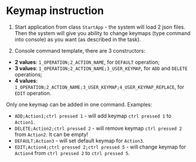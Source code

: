 # Keymap instruction

1. Start application from class `StartApp` - the system will load 2 json files.
Then the system will give you ability  to change keymaps (type command into console) as you want (as described in the task).
   
2. Console command template, there are 3 constructors: 
- __2 values__: `1_OPERATION;2_ACTION_NAME`, for `DEFAULT` operation;
- __3 values__: `1_OPERATION;2_ACTION_NAME;3_USER_KEYMAP`, for `ADD` and `DELETE` operations;
- __4 values__: `1_OPERATION;2_ACTION_NAME;3_USER_KEYMAP;4_USER_KEYMAP_REPLACE`, for `EDIT` operation.

Only one keymap can be added in one command. Examples:
- `ADD;Action1;ctrl pressed 1` - will add keymap `ctrl pressed 1` to `Action1`.
- `DELETE;Action2;ctrl pressed 2` - will remove keymap `ctrl pressed 2` from `Action2`. It can be empty!
- `DEFAULT;Action3` - will set default keymap for `Action3`.
- `EDIT;Action4;ctrl pressed 2;ctrl pressed 5` - will change keymap for `Action4` from `ctrl pressed 2` to `ctrl pressed 5`.  

